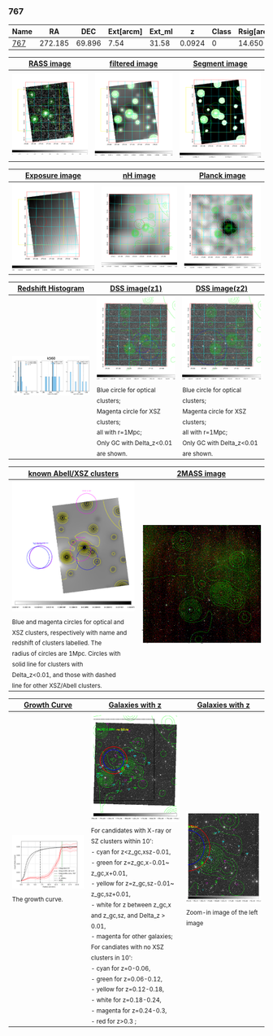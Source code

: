 <div STYLE="page-break-after: always;"></div>

### 767

|Name          |RA          |DEC      | Ext[arcm] | Ext_ml | z    | Class| Rsig[arcmin] | CRsig[c/s] | CR500[c/s] | R500[Mpc] |L500[erg/s]|F500[erg/s/cm^2]| M500[Msun]|Tx[keV]|beta|GC(XSZ,Delta_z<0.01)| GC(OPT,Delta_z<0.01)|GC|alias|
|--------------|------------|------------|---|---|-----------|--------|------|------|----|----|----|----|----|----|----|----|----|----|---|
|[767](script/767.md)     | 272.185       | 69.896       | 7.54    | 31.58   | 0.0924 | 0   | 14.650 |0.079 |0.072 |0.710 |2.765e+43 |1.290e-12 |1.113e+14 |2.354 |0.210 |-, |-, |-, |k560|

|[RASS image](../image/767/767_img.pdf)|[filtered image](../image/767/767_fil.pdf)|[Segment image](../image/767/767_seg.pdf)|
|-------------------|--------------------|-------------------|
| <img src="../image/767/767_img.png" width="300">  | <img src="../image/767/767_fil.png" width="300">   | <img src="../image/767/767_seg.png" width="300">  |

|[Exposure image](../image/767/767_mex.pdf)| [nH image](../image/767/767_nh.pdf)| [Planck image](../image/767/767_p.pdf)|
|-------------------|--------------------|-------------------|
|<img src="../image/767/767_mex.png" width="300">   | <img src="../image/767/767_nh.png" width="300">    | <img src="../image/767/767_p.png" width="300"> |

|[Redshift Histogram](../image/767/767_zg.pdf) | [DSS image(z1)](../image/767/767_dss_z1.pdf)      |  [DSS image(z2)](../image/767/767_dss_z2.pdf)    |
|-------------------|--------------------|-------------------|
|<img src="../image/767/767_zg.png" width="300"> |<img src="../image/767/767_dss_z1.png" width="300"> <sub><br>Blue circle for optical clusters; <br>Magenta circle for XSZ clusters; <br>all with r=1Mpc; <br>Only GC with Delta_z<0.01 are shown. </sub>| <img src="../image/767/767_dss_z2.png" width="300"><sub><br>Blue circle for optical clusters; <br>Magenta circle for XSZ clusters; <br>all with r=1Mpc; <br>Only GC with Delta_z<0.01 are shown. </sub> |

|[known Abell/XSZ clusters](../image/767/767_m.pdf) | [2MASS image](../image/767/767_2mass.pdf)      |
|-------------------|-------------------|
|<img src=../image/767/767_m.png width="300"> <sub><br>Blue and magenta circles for optical and <br>XSZ clusters, respectively with name and <br>redshift of clusters labelled. The <br>radius of circles are 1Mpc. Circles with <br>solid line for clusters with <br>Delta_z<0.01, and those with dashed <br>line for other XSZ/Abell clusters.        </sub>|<img src="../image/767/767_2mass.png" width="300">  |

|[Growth Curve](../image/767/767_gca_all.png) |[Galaxies with z](../image/767/767_opt_ned.pdf) |[Galaxies with z](../image/767/767_opt_ned_zoom.pdf) |
|-------------------|-------------------|-------------------|
| <img src="../image/767/767_gca_all.png" width="300"> <sub><br>The growth curve.</sub>| <img src=../image/767/767_opt_ned.png width="300"> <br><sub> For candidates with X-ray or SZ clusters within 10': <br> - cyan for z<z_gc,xsz-0.01, <br> - green for z=z_gc,x-0.01~ z_gc,x+0.01, <br> - yellow for z=z_gc,sz-0.01~ z_gc,sz+0.01, <br> - white for z between z_gc,x and z_gc,sz, and Delta_z > 0.01, <br> - magenta for other galaxies; <br>For candiates with no XSZ clusters in 10': <br> - cyan for z=0-0.06, <br> - green for z=0.06-0.12, <br> - yellow for z=0.12-0.18, <br> - white for z=0.18-0.24, <br> - magenta for z=0.24-0.3, <br> - red for z>0.3 ;  </sub>|<img src=../image/767/767_opt_ned_zoom.png width="300">  <br><sub> Zoom-in image of the left image</sub>|




